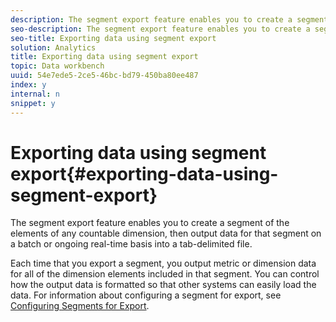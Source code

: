 ```yaml
---
description: The segment export feature enables you to create a segment of the elements of any countable dimension, then output data for that segment on a batch or ongoing real-time basis into a tab-delimited file.
seo-description: The segment export feature enables you to create a segment of the elements of any countable dimension, then output data for that segment on a batch or ongoing real-time basis into a tab-delimited file.
seo-title: Exporting data using segment export
solution: Analytics
title: Exporting data using segment export
topic: Data workbench
uuid: 54e7ede5-2ce5-46bc-bd79-450ba80ee487
index: y
internal: n
snippet: y
---
```


# Exporting data using segment export{#exporting-data-using-segment-export}

The segment export feature enables you to create a segment of the elements of any countable dimension, then output data for that segment on a batch or ongoing real-time basis into a tab-delimited file.

 Each time that you export a segment, you output metric or dimension data for all of the dimension elements included in that segment. You can control how the output data is formatted so that other systems can easily load the data. For information about configuring a segment for export, see [Configuring Segments for Export](../../../home/c-get-started/c-exp-data-seg-exp/t-config-sgts-expt.md#task-8857f221fa66463990ec9b60db6db372). 
